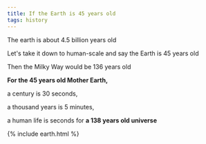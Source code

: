 ```yaml
---
title: If the Earth is 45 years old  
tags: history
---
```


The earth is about 4.5 billion years old

Let's take it down to human-scale and say the Earth is 45 years old

Then the Milky Way would be 136 years old

**For the 45 years old Mother Earth,** 

a century is 30 seconds, 

a thousand years is 5 minutes, 

a human life is seconds for **a 138 years old universe** 


{% include earth.html %}

